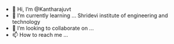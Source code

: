 - 👋 Hi, I’m @Kantharajuvt
- 🌱 I’m currently learning ...
    Shridevi institute of engineering and technology
- 💞️ I’m looking to collaborate on ...
- 📫 How to reach me ...

<!---
Kantharajuvt/Kantharajuvt is a ✨ special ✨ repository because its `README.md` (this file) appears on your GitHub profile.
You can click the Preview link to take a look at your changes.
--->
